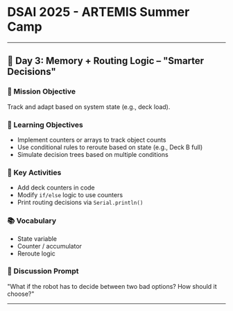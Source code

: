# DSAI 2025 - ARTEMIS Summer Camp


---

## 🧭 Day 3: Memory + Routing Logic – "Smarter Decisions"

### 🎯 Mission Objective

Track and adapt based on system state (e.g., deck load).

### 🧠 Learning Objectives

* Implement counters or arrays to track object counts
* Use conditional rules to reroute based on state (e.g., Deck B full)
* Simulate decision trees based on multiple conditions

### 🔧 Key Activities

* Add deck counters in code
* Modify `if/else` logic to use counters
* Print routing decisions via `Serial.println()`

### 📚 Vocabulary

* State variable
* Counter / accumulator
* Reroute logic

### 💬 Discussion Prompt

"What if the robot has to decide between two bad options? How should it choose?"

---
